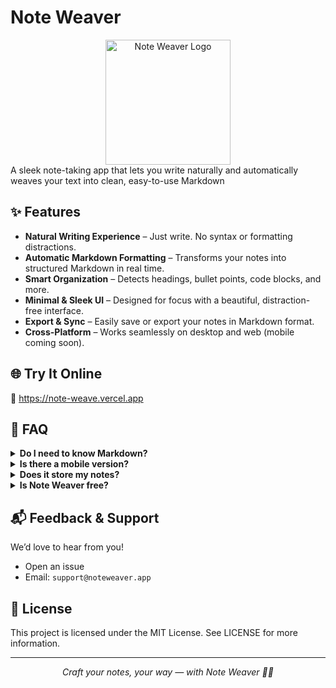 # Note Weaver
<div align="center">
<img src="https://github.com/user-attachments/assets/8d83c952-942b-45a0-bbcf-e52dbd10602b" alt="Note Weaver Logo" width="200"/>
</div>
A sleek note-taking app that lets you write naturally and automatically weaves your text into clean, easy-to-use Markdown 

## ✨ Features
- **Natural Writing Experience** – Just write. No syntax or formatting distractions.
- **Automatic Markdown Formatting** – Transforms your notes into structured Markdown in real time.
- **Smart Organization** – Detects headings, bullet points, code blocks, and more.
- **Minimal & Sleek UI** – Designed for focus with a beautiful, distraction-free interface.
- **Export & Sync** – Easily save or export your notes in Markdown format.
- **Cross-Platform** – Works seamlessly on desktop and web (mobile coming soon).

## 🌐 Try It Online
🧪 https://note-weave.vercel.app <br/>


## 🙋 FAQ

<details>
  <summary><strong>Do I need to know Markdown?</strong></summary>
  <p>Nope! Just type like you normally would — Note Weaver handles the rest.</p>
</details>

<details>
  <summary><strong>Is there a mobile version?</strong></summary>
  <p>A mobile-optimized web experience is coming soon!</p>
</details>

<details>
  <summary><strong>Does it store my notes?</strong></summary>
  <p>Your notes are saved locally in your browser. You can export them anytime.</p>
</details>

<details>
  <summary><strong>Is Note Weaver free?</strong></summary>
  <p>Yes — and always will be for personal use.</p>
</details>



## 📬 Feedback & Support
We’d love to hear from you!
- Open an issue
- Email: `support@noteweaver.app`

## 📄 License

This project is licensed under the MIT License. See LICENSE for more information.


---

<div align="center">
<em>Craft your notes, your way — with Note Weaver 🧵📝</em>
</div>
